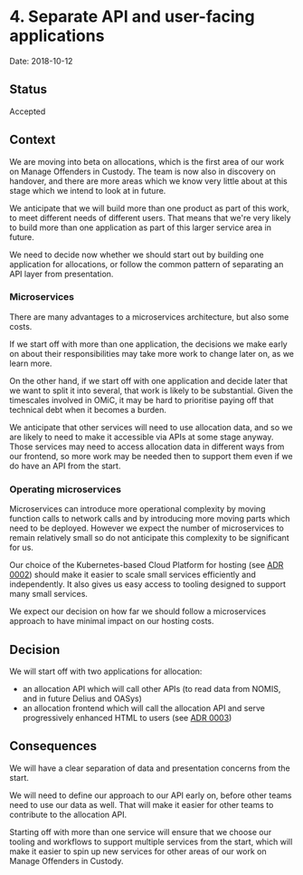 # 4. Separate API and user-facing applications

Date: 2018-10-12

## Status

Accepted

## Context

We are moving into beta on allocations, which is the first area of our work on
Manage Offenders in Custody. The team is now also in discovery on handover, and
there are more areas which we know very little about at this stage which we
intend to look at in future.

We anticipate that we will build more than one product as part of this work, to
meet different needs of different users. That means that we're very likely to
build more than one application as part of this larger service area in future.

We need to decide now whether we should start out by building one application
for allocations, or follow the common pattern of separating an API layer from
presentation.

### Microservices

There are many advantages to a microservices architecture, but also some costs.

If we start off with more than one application, the decisions we make early on
about their responsibilities may take more work to change later on, as we learn
more.

On the other hand, if we start off with one application and decide later that
we want to split it into several, that work is likely to be substantial. Given
the timescales involved in OMiC, it may be hard to prioritise paying off that
technical debt when it becomes a burden.

We anticipate that other services will need to use allocation data, and so we
are likely to need to make it accessible via APIs at some stage anyway. Those
services may need to access allocation data in different ways from our
frontend, so more work may be needed then to support them even if we do have
an API from the start.

### Operating microservices

Microservices can introduce more operational complexity by moving function
calls to network calls and by introducing more moving parts which need to be
deployed. However we expect the number of microservices to remain relatively
small so do not anticipate this complexity to be significant for us.

Our choice of the Kubernetes-based Cloud Platform for hosting (see [ADR 0002](0002-use-cloud-platform-for-hosting.md))
should make it easier to scale small services efficiently and independently.
It also gives us easy access to tooling designed to support many small
services.

We expect our decision on how far we should follow a microservices approach to
have minimal impact on our hosting costs.

## Decision

We will start off with two applications for allocation:

- an allocation API which will call other APIs (to read data from NOMIS, and
  in future Delius and OASys)
- an allocation frontend which will call the allocation API and serve
  progressively enhanced HTML to users (see [ADR 0003](0003-use-progressive-enhancement.md))

## Consequences

We will have a clear separation of data and presentation concerns from the
start.

We will need to define our approach to our API early on, before other teams
need to use our data as well. That will make it easier for other teams to
contribute to the allocation API.

Starting off with more than one service will ensure that we choose our tooling
and workflows to support multiple services from the start, which will make it
easier to spin up new services for other areas of our work on Manage Offenders
in Custody.
